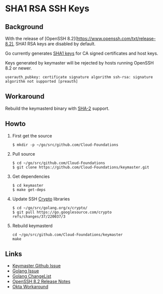 # SHA1 RSA SSH Keys

## Background
With the release of [OpenSSH 8.2](https://www.openssh.com/txt/release-8.2], SHA1
RSA keys are disabled by default.

Go currently generates [SHA1 keys](https://github.com/golang/go/issues/37278)
for CA signed certificates and host keys.

Keys generated by keymaster will be rejected by hosts running OpenSSH 8.2 or
newer.

   ```
   userauth_pubkey: certificate signature algorithm ssh-rsa: signature algorithm not supported [preauth]
   ```

## Workaround
Rebuild the keymasterd binary with [SHA-2](https://go-review.googlesource.com/c/crypto/+/220037/)
support.

## Howto

1. First get the source

   ```
   $ mkdir -p ~/go/src/github.com/Cloud-Foundations
   ```

2. Pull source

   ```
   $ cd ~/go/src/github.com/Cloud-Foundations
   $ git clone https://github.com/Cloud-Foundations/keymaster.git
   ```

3. Get dependencies

   ```
   $ cd keymaster
   $ make get-deps
   ```

4. Update SSH [Crypto](https://go-review.googlesource.com/c/crypto/+/220037/)
   libraries

   ```
   $ cd ~/go/src/golang.org/x/crypto/
   $ git pull https://go.googlesource.com/crypto refs/changes/37/220037/3
   ```

5. Rebuild keymasterd

   ```
   cd ~/go/src/github.com/Cloud-Foundations/keymaster
   make
   ```

## Links
* [Keymaster Github Issue](https://github.com/Cloud-Foundations/keymaster/issues/75)
* [Golang Issue](https://github.com/golang/go/issues/37278)
* [Golang ChangeList](https://go-review.googlesource.com/c/crypto/+/220037/)
* [OpenSSH 8.2 Release Notes](https://www.openssh.com/txt/release-8.2)
* [Okta Workaround](https://support.okta.com/help/s/question/0D51Y00009BJVuZSAX/kali-linux-support-isnt-the-sshrsa-signature-algorithm-a-bad-idea?language=en_US)